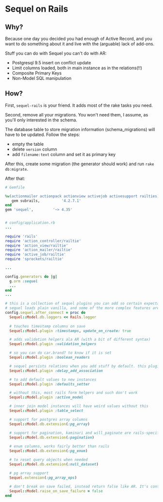 # Sequel on Rails

## Why?

Because one day you decided you had enough of Active Record, and you want to do something about it and live with the (arguable) lack of add-ons. 

Stuff you can do with Sequel you can't do with AR:

* Postgresql 9.5 insert on conflict update
* Limit columns loaded, both in main instance as in the relations(!!)
* Composite Primary Keys
* Non-Model SQL manipulation

## How?

First, `sequel-rails` is your friend. It adds most of the rake tasks you need.

Second, remove all your migrations. You won't need them, I assume, as you'll only interested in the schema. 

The database table to store migration information (schema_migrations) will have to be updated. Follow the steps:

* empty the table
* delete `version` column
* add `filename:text` column and set it as primary key

After this, create some migration (the generator should work) and run `rake db:migrate`. 


After that:

```ruby
# Gemfile

%w(actionmailer actionpack actionview activejob activesupport railties).each do |subrails|
   gem subrails,          '4.2.7.1'
end
gem 'sequel',         '~> 4.35'


# config/application.rb
...
 
require 'rails'
require 'action_controller/railtie'
require 'action_view/railtie'
require 'action_mailer/railtie'
require 'active_job/railtie'
require 'sprockets/railtie'

...

config.generators do |g|
  g.orm :sequel
  ...
end
...

# this is a collection of sequel plugins you can add so certain expectations from AR you had still work
# sequel loads plain vanilla, and some of the more complex features are opt-in
config.sequel.after_connect = proc do
  Sequel::Model.db.loggers << Rails.logger
 
  # touches timestamp columns on save
  Sequel::Model.plugin :timestamps, update_on_create: true

  # adds validation helpers ala AR (with a bit of different syntax)
  Sequel::Model.plugin :validation_helpers

  # so you can do car.brand? to know if it is set
  Sequel::Model.plugin :boolean_readers

  # sequel persists relations when you add stuff by default. this plugin delays it until you save.
  Sequel::Model.plugin :delay_add_association

  # to add default values to new instances
  Sequel::Model.plugin :defaults_setter

  # without this, most rails form helpers and such don't work
  Sequel::Model.plugin :active_model

  # inner join model instances will have weird values without this
  Sequel::Model.plugin :table_select

  # support for postgres array columns
  Sequel::Model.db.extension(:pg_array)

  # support for pagination, kaminari and will_paginate are rails-specific
  Sequel::Model.db.extension(:pagination)
  
  # enum columns, works fairly better than rails
  Sequel::Model.db.extension(:pg_enum)

  # to reset query objects when needed
  Sequel::Model.db.extension(:null_dataset)

  # pg array support
  Sequel.extension(:pg_array_ops)
 
  # don't break on save failed, instead return false like AR. It's controversial, I know. 
  Sequel::Model.raise_on_save_failure = false
end
``` 
